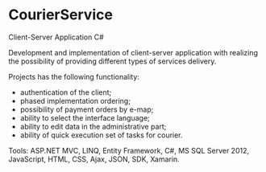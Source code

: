 # CourierService
Client-Server Application C#  

Development and implementation of client-server application with realizing the possibility of providing different types of services delivery.  

Projects has the following functionality:  
- authentication of the client;  
- phased implementation ordering;  
- possibility of payment orders by e-map;  
- ability to select the interface language;  
- ability to edit data in the administrative part;  
- ability of quick execution set of tasks for courier.  

Tools: ASP.NET MVC, LINQ, Entity Framework, C#, MS SQL Server 2012, JavaScript, HTML, CSS, Ajax, JSON, SDK, Xamarin.  
